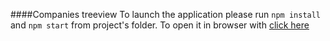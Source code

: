 ####Companies treeview
To launch the application please run `npm install` and `npm start` from project's folder.
To open it in browser with [click here](http://localhost:3000/index.html)